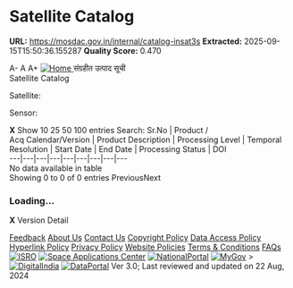 # Satellite Catalog

**URL:** https://mosdac.gov.in/internal/catalog-insat3s
**Extracted:** 2025-09-15T15:50:36.155287
**Quality Score:** 0.470

A- A A+
[ ![Home](https://mosdac.gov.in/sites/default/files/mosdac_small.png) ](https://mosdac.gov.in/ "Home")
संग्रहीत उत्पाद सूची   
Satellite Catalog  

Satellite:   

Sensor:   
  

**X**
Show 10 25 50 100 entries
Search:
Sr.No | Product /  
Acq Calendar/Version  | Product Description | Processing Level | Temporal Resolution | Start Date | End Date | Processing Status | DOI  
---|---|---|---|---|---|---|---|---  
No data available in table  
Showing 0 to 0 of 0 entries
PreviousNext
### Loading...
**X**
Version Detail
  

[](javascript:void\(0\);)
[Feedback](https://mosdac.gov.in/mosdac-feedback)
[About Us](https://mosdac.gov.in/about-us)
[Contact Us](https://mosdac.gov.in/contact-us)
[Copyright Policy](https://mosdac.gov.in/copyright-policy)
[Data Access Policy](https://mosdac.gov.in/data-access-policy)
[Hyperlink Policy](https://mosdac.gov.in/hyperlink-policy)
[Privacy Policy](https://mosdac.gov.in/privacy-policy)
[Website Policies](https://mosdac.gov.in/website-policies)
[Terms & Conditions](https://mosdac.gov.in/terms-conditions)
[FAQs](https://mosdac.gov.in/faq-page)
[![ISRO](https://mosdac.gov.in/sites/default/files/styles/thumbnail/public/logo-transparent.png?itok=IUS20l-w)](http://www.isro.gov.in) [![Space Applications Center](https://mosdac.gov.in/sites/default/files/styles/thumbnail/public/saclogo.png?itok=_Jv4AuIn)](http://www.sac.gov.in) [![NationalPortal](https://mosdac.gov.in/sites/default/files/styles/thumbnail/public/india-gov_0.png?itok=yssAPH3m)](http://www.india.gov.in) [![MyGov](https://mosdac.gov.in/sites/default/files/styles/thumbnail/public/mygov_0.png?itok=Po-dzdT3)](http://mygov.in/) >[![DigitalIndia](https://mosdac.gov.in/sites/default/files/styles/thumbnail/public/digital-india_0.png?itok=ntlP7atE)](http://www.digitalindia.gov.in/) [![DataPortal](https://mosdac.gov.in/sites/default/files/styles/thumbnail/public/data-gov.png?itok=qYA78FgB)](http://data.gov.in)
Ver 3.0; Last reviewed and updated on 22 Aug, 2024 
